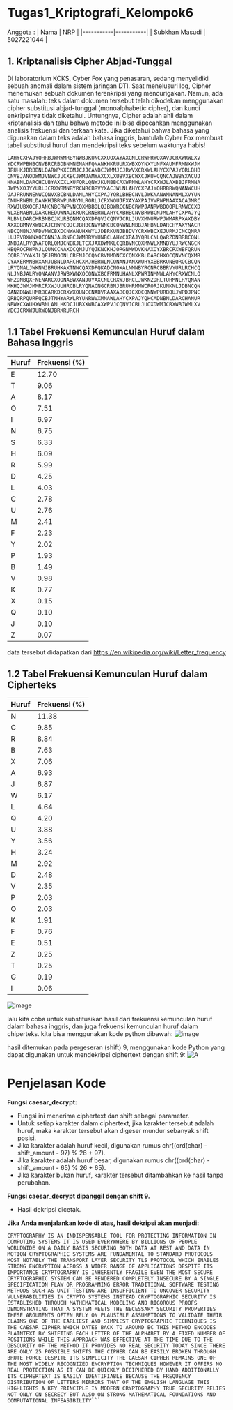 # Tugas1_Kriptografi_Kelompok6
Anggota :
| Nama      | NRP        |
|-----------|-----------|
| Subkhan Masudi  | 5027221044 |

## 1. Kriptanalisis Cipher Abjad-Tunggal
Di laboratorium KCKS, Cyber Fox yang penasaran, sedang menyelidiki sebuah anomali dalam sistem jaringan DTI. Saat menelusuri log, Cipher menemukan sebuah dokumen terenkripsi yang mencurigakan. Namun, ada satu masalah: teks dalam dokumen tersebut telah dikodekan menggunakan cipher substitusi abjad-tunggal (monoalphabetic cipher), dan kunci enkripsinya tidak diketahui. Untungnya, Cipher adalah ahli dalam kriptanalisis dan tahu bahwa metode ini bisa dipecahkan menggunakan analisis frekuensi dan terkaan kata. Jika diketahui bahwa bahasa yang digunakan dalam teks adalah bahasa inggris, bantulah Cyber Fox membuat tabel substitusi huruf dan mendekripsi teks sebelum waktunya habis! 

```
LAHYCXPAJYQHRBJWRWMRBYNWBJKUNCXXUOXAYAXCNLCRWPRWOXAVJCRXWRWLXV
YDCRWPBHBCNVBRCRBDBNMNENAHFQNANKHKRUURXWBXOYNXYUNFXAUMFRMNXWJM
JRUHKJBRBBNLDARWPKXCQMJCJJCANBCJWMMJCJRWVXCRXWLAHYCXPAJYQRLBHB
CNVBJANODWMJVNWCJUCXBCJWMJAMYAXCXLXUBVXBCWXCJKUHCQNCAJWBYXACUJ
HNABNLDARCHCUBYAXCXLXUFQRLQNWJKUNBBCAXWPNWLAHYCRXWJLAXBBJFRMNA
JWPNXOJYYURLJCRXWBMNBYRCNRCBRVYXACJWLNLAHYCXPAJYQHRBRWQNANWCUH
OAJPRUNNENWCQNVXBCBNLDANLAHYCXPAJYQRLBHBCNVLJWKNANWMNANMLXVYUN
CNUHRWBNLDANKHJBRWPUNBYNLRORLJCRXWOUJFXAYAXPAJVVRWPNAAXACAJMRC
RXWJUBXOCFJANCNBCRWPVNCQXMBBDLQJBDWRCCNBCRWPJANRWBDOORLRNWCCXD
WLXENABNLDARCHEDUWNAJKRURCRNBRWLAHYCXBHBCNVBRWBCNJMLAHYCXPAJYQ
RLBNLDARCHRBNBCJKURBQNMCQAXDPQVJCQNVJCRLJUVXMNURWPJWMARPXAXDBY
AXXOBMNVXWBCAJCRWPCQJCJBHBCNVVNNCBCQNWNLNBBJAHBNLDARCHYAXYNACR
NBCQNBNJAPDVNWCBXOCNWANUHXWYUJDBRKUNJBBDVYCRXWBCXEJURMJCNCQNRA
LUJRVBXWNXOCQNNJAURNBCJWMBRVYUNBCLAHYCXPAJYQRLCNLQWRZDNBRBCQNL
JNBJALRYQNAFQRLQMJCNBKJLTCXJAXDWMKLCQRBVNCQXMNWLXMNBYUJRWCNGCK
HBQROCRWPNJLQUNCCNAXOCQNJUYQJKNCKHJORGNMWDVKNAXOYXBRCRXWBFQRUN
CQRBJYYAXJLQFJBNOONLCRENJCCQNCRVNMDNCXCQNXKBLDARCHXOCQNVNCQXMR
CYAXERMNBWXANJUBNLDARCHCXMJHBRWLNCQNANJANXWUHYXBBRKUNBQROCBCQN
LRYQNALJWKNNJBRUHKAXTNWCQAXDPQKADCNOXALNMNBYRCNRCBBRVYURLRCHCQ
NLJNBJALRYQNAANVJRWBXWNXOCQNVXBCFRMNUHANLXPWRINMNWLAHYCRXWCNLQ
WRZDNBQXFNENARCXOONABWXANJUYAXCNLCRXWJBRCLJWKNZDRLTUHMNLRYQNAN
MKHQJWMJMMRCRXWJUUHRCBLRYQNACNGCRBNJBRUHRMNWCRORJKUNKNLJDBNCQN
OANZDNWLHMRBCARKDCRXWXOUNCCNABVRAAXABCQJCXOCQNNWPURBQUJWPDJPNC
QRBQRPQURPQCBJTNHYARWLRYUNRWVXMNAWLAHYCXPAJYQHCADNBNLDARCHANUR
NBWXCXWUHXWBNLANLHKDCJUBXXWBCAXWPVJCQNVJCRLJUOXDWMJCRXWBJWMLXV
YDCJCRXWJURWONJBRKRURCH
```

## 1.1 Tabel Frekuensi Kemunculan Huruf dalam Bahasa Inggris

| Huruf | Frekuensi (%) |
|-------|---------------|
| E     | 12.70         |
| T     | 9.06          |
| A     | 8.17          |
| O     | 7.51          |
| I     | 6.97          |
| N     | 6.75          |
| S     | 6.33          |
| H     | 6.09          |
| R     | 5.99          |
| D     | 4.25          |
| L     | 4.03          |
| C     | 2.78          |
| U     | 2.76          |
| M     | 2.41          |
| F     | 2.23          |
| Y     | 2.02          |
| P     | 1.93          |
| B     | 1.49          |
| V     | 0.98          |
| K     | 0.77          |
| X     | 0.15          |
| Q     | 0.10          |
| J     | 0.10          |
| Z     | 0.07          |

data tersebut didapatkan dari https://en.wikipedia.org/wiki/Letter_frequency

## 1.2 Tabel Frekuensi Kemunculan Huruf dalam Cipherteks
| Huruf | Frekuensi (%) |
|-------|---------------|
| N     | 11.38         |
| C     | 9.85          |
| R     | 8.84          |
| B     | 7.63          |
| X     | 7.06          |
| A     | 6.93          |
| J     | 6.87          |
| W     | 6.17          |
| L     | 4.64          |
| Q     | 4.20          |
| U     | 3.88          |
| Y     | 3.56          |
| H     | 3.24          |
| M     | 2.92          |
| D     | 2.48          |
| V     | 2.35          |
| P     | 2.03          |
| O     | 2.03          |
| K     | 1.91          |
| F     | 0.76          |
| E     | 0.51          |
| Z     | 0.25          |
| T     | 0.25          |
| G     | 0.19          |
| I     | 0.06          |

![image](https://github.com/user-attachments/assets/9a3e4b50-4c67-417c-9b57-b13131bbbecc)

lalu kita coba untuk substitusikan hasil dari frekuensi kemunculan huruf dalam bahasa inggris, dan juga frekuensi kemunculan huruf dalam chiperteks. kita bisa menggunakan kode python dibawah:
![image](https://github.com/user-attachments/assets/0598d47d-e195-4b4a-a228-65a3fb0769f8)



hasil ditemukan pada pergeseran (shift) 9, menggunakan kode Python yang dapat digunakan untuk mendekripsi ciphertext dengan shift 9:
![A](https://github.com/user-attachments/assets/9277e5d7-eeaf-4534-b2fa-d2d90c787608)


# Penjelasan Kode
**Fungsi caesar_decrypt:**
- Fungsi ini menerima ciphertext dan shift sebagai parameter.
- Untuk setiap karakter dalam ciphertext, jika karakter tersebut adalah huruf, maka karakter tersebut akan digeser mundur sebanyak shift posisi.
- Jika karakter adalah huruf kecil, digunakan rumus chr((ord(char) - shift_amount - 97) % 26 + 97).
- Jika karakter adalah huruf besar, digunakan rumus chr((ord(char) - shift_amount - 65) % 26 + 65).
- Jika karakter bukan huruf, karakter tersebut ditambahkan ke hasil tanpa perubahan.

**Fungsi caesar_decrypt dipanggil dengan shift 9.**
- Hasil dekripsi dicetak.

**Jika Anda menjalankan kode di atas, hasil dekripsi akan menjadi:**
```
CRYPTOGRAPHY IS AN INDISPENSABLE TOOL FOR PROTECTING INFORMATION IN COMPUTING SYSTEMS IT IS USED EVERYWHERE BY BILLIONS OF PEOPLE WORLDWIDE ON A DAILY BASIS SECURING BOTH DATA AT REST AND DATA IN MOTION CRYPTOGRAPHIC SYSTEMS ARE FUNDAMENTAL TO STANDARD PROTOCOLS MOST NOTABLY THE TRANSPORT LAYER SECURITY TLS PROTOCOL WHICH ENABLES STRONG ENCRYPTION ACROSS A WIDER RANGE OF APPLICATIONS DESPITE ITS IMPORTANCE CRYPTOGRAPHY IS INHERENTLY FRAGILE EVEN THE MOST SECURE CRYPTOGRAPHIC SYSTEM CAN BE RENDERED COMPLETELY INSECURE BY A SINGLE SPECIFICATION FLAW OR PROGRAMMING ERROR TRADITIONAL SOFTWARE TESTING METHODS SUCH AS UNIT TESTING ARE INSUFFICIENT TO UNCOVER SECURITY VULNERABILITIES IN CRYPTO SYSTEMS INSTEAD CRYPTOGRAPHIC SECURITY IS ESTABLISHED THROUGH MATHEMATICAL MODELING AND RIGOROUS PROOFS DEMONSTRATING THAT A SYSTEM MEETS THE NECESSARY SECURITY PROPERTIES THESE ARGUMENTS OFTEN RELY ON PLAUSIBLE ASSUMPTIONS TO VALIDATE THEIR CLAIMS ONE OF THE EARLIEST AND SIMPLEST CRYPTOGRAPHIC TECHNIQUES IS THE CAESAR CIPHER WHICH DATES BACK TO AROUND BC THIS METHOD ENCODES PLAINTEXT BY SHIFTING EACH LETTER OF THE ALPHABET BY A FIXED NUMBER OF POSITIONS WHILE THIS APPROACH WAS EFFECTIVE AT THE TIME DUE TO THE OBSCURITY OF THE METHOD IT PROVIDES NO REAL SECURITY TODAY SINCE THERE ARE ONLY 25 POSSIBLE SHIFTS THE CIPHER CAN BE EASILY BROKEN THROUGH BRUTE FORCE DESPITE ITS SIMPLICITY THE CAESAR CIPHER REMAINS ONE OF THE MOST WIDELY RECOGNIZED ENCRYPTION TECHNIQUES HOWEVER IT OFFERS NO REAL PROTECTION AS IT CAN BE QUICKLY DECIPHERED BY HAND ADDITIONALLY ITS CIPHERTEXT IS EASILY IDENTIFIABLE BECAUSE THE FREQUENCY DISTRIBUTION OF LETTERS MIRRORS THAT OF THE ENGLISH LANGUAGE THIS HIGHLIGHTS A KEY PRINCIPLE IN MODERN CRYPTOGRAPHY TRUE SECURITY RELIES NOT ONLY ON SECRECY BUT ALSO ON STRONG MATHEMATICAL FOUNDATIONS AND COMPUTATIONAL INFEASIBILITY```

